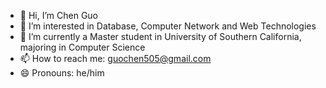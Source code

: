 - 👋 Hi, I’m Chen Guo
- 👀 I’m interested in Database, Computer Network and Web Technologies
- 🌱 I’m currently a Master student in University of Southern California, majoring in Computer Science
- 📫 How to reach me: guochen505@gmail.com
- 😄 Pronouns: he/him

<!---
ChenGuo505/ChenGuo505 is a ✨ special ✨ repository because its `README.md` (this file) appears on your GitHub profile.
You can click the Preview link to take a look at your changes.
--->
